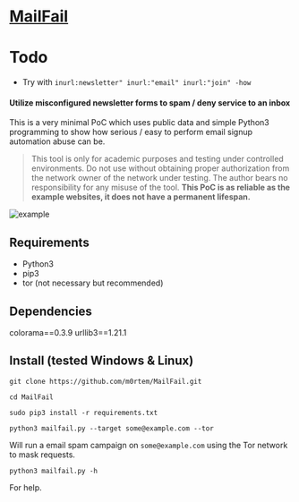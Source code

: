 # [MailFail](https://sploit.io/2017/08/21/mailfail-a-story-of-scary-newsletters-and-evil-signup-forms/) 

# Todo
* Try with ```inurl:newsletter" inurl:"email" inurl:"join" -how```


#### Utilize misconfigured newsletter forms to spam / deny service to an inbox
This is a very minimal PoC which uses public data and simple Python3 programming to show how serious / easy to perform email signup automation abuse can be.

>This tool is only for academic purposes and testing under controlled 
environments. Do not use without obtaining proper authorization from 
the network owner of the network under testing. The author bears no
responsibility for any misuse of the tool. __This PoC is as reliable
as the example websites, it does not have a permanent lifespan.__
 
![example](https://sploit.io/mailfail.gif)

## Requirements
* Python3
* pip3
* tor (not necessary but recommended)

## Dependencies
colorama==0.3.9
urllib3==1.21.1

## Install (tested Windows & Linux)
``git clone https://github.com/m0rtem/MailFail.git``

``cd MailFail``

``sudo pip3 install -r requirements.txt``

``python3 mailfail.py --target some@example.com --tor``

Will run a email spam campaign on ``some@example.com`` using the Tor network to mask requests.

``python3 mailfail.py -h``

For help.
